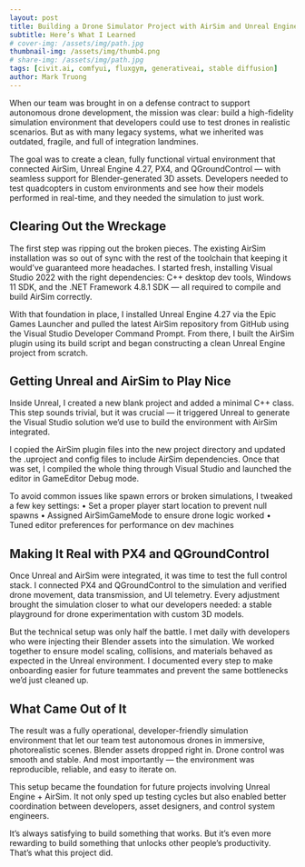 ```yaml
---
layout: post
title: Building a Drone Simulator Project with AirSim and Unreal Engine
subtitle: Here’s What I Learned
# cover-img: /assets/img/path.jpg
thumbnail-img: /assets/img/thumb4.png
# share-img: /assets/img/path.jpg
tags: [civit.ai, comfyui, fluxgym, generativeai, stable diffusion]
author: Mark Truong
---
```


When our team was brought in on a defense contract to support autonomous drone development, the mission was clear: build a high-fidelity simulation environment that developers could use to test drones in realistic scenarios. But as with many legacy systems, what we inherited was outdated, fragile, and full of integration landmines.

The goal was to create a clean, fully functional virtual environment that connected AirSim, Unreal Engine 4.27, PX4, and QGroundControl — with seamless support for Blender-generated 3D assets. Developers needed to test quadcopters in custom environments and see how their models performed in real-time, and they needed the simulation to just work.

## Clearing Out the Wreckage

The first step was ripping out the broken pieces. The existing AirSim installation was so out of sync with the rest of the toolchain that keeping it would’ve guaranteed more headaches. I started fresh, installing Visual Studio 2022 with the right dependencies: C++ desktop dev tools, Windows 11 SDK, and the .NET Framework 4.8.1 SDK — all required to compile and build AirSim correctly.

With that foundation in place, I installed Unreal Engine 4.27 via the Epic Games Launcher and pulled the latest AirSim repository from GitHub using the Visual Studio Developer Command Prompt. From there, I built the AirSim plugin using its build script and began constructing a clean Unreal Engine project from scratch.

##  Getting Unreal and AirSim to Play Nice

Inside Unreal, I created a new blank project and added a minimal C++ class. This step sounds trivial, but it was crucial — it triggered Unreal to generate the Visual Studio solution we’d use to build the environment with AirSim integrated.

I copied the AirSim plugin files into the new project directory and updated the .uproject and config files to include AirSim dependencies. Once that was set, I compiled the whole thing through Visual Studio and launched the editor in GameEditor Debug mode.

To avoid common issues like spawn errors or broken simulations, I tweaked a few key settings:
	•	Set a proper player start location to prevent null spawns
	•	Assigned AirSimGameMode to ensure drone logic worked
	•	Tuned editor preferences for performance on dev machines

## Making It Real with PX4 and QGroundControl

Once Unreal and AirSim were integrated, it was time to test the full control stack. I connected PX4 and QGroundControl to the simulation and verified drone movement, data transmission, and UI telemetry. Every adjustment brought the simulation closer to what our developers needed: a stable playground for drone experimentation with custom 3D models.

But the technical setup was only half the battle. I met daily with developers who were injecting their Blender assets into the simulation. We worked together to ensure model scaling, collisions, and materials behaved as expected in the Unreal environment. I documented every step to make onboarding easier for future teammates and prevent the same bottlenecks we’d just cleaned up.

## What Came Out of It

The result was a fully operational, developer-friendly simulation environment that let our team test autonomous drones in immersive, photorealistic scenes. Blender assets dropped right in. Drone control was smooth and stable. And most importantly — the environment was reproducible, reliable, and easy to iterate on.

This setup became the foundation for future projects involving Unreal Engine + AirSim. It not only sped up testing cycles but also enabled better coordination between developers, asset designers, and control system engineers.

It’s always satisfying to build something that works. But it’s even more rewarding to build something that unlocks other people’s productivity. That’s what this project did.

